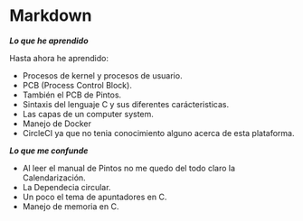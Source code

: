 # Markdown 
<strong><em>Lo que he aprendido</em></strong>
<p>Hasta ahora he aprendido:</>
 
 * Procesos de kernel y procesos de usuario.
 * PCB (Process Control Block).
 * También el PCB de Pintos.
 * Sintaxis del lenguaje C y sus diferentes carácteristicas.
 * Las capas de un computer system.
 * Manejo de Docker 
 * CircleCI ya que no tenia conocimiento alguno acerca de esta plataforma.
 
 <strong><em>Lo que me confunde</em></strong>
 * Al leer el manual de Pintos no me quedo del todo claro la Calendarización.
 * La Dependecia circular.
 * Un poco el tema de apuntadores en C.
 * Manejo de memoria en C.


